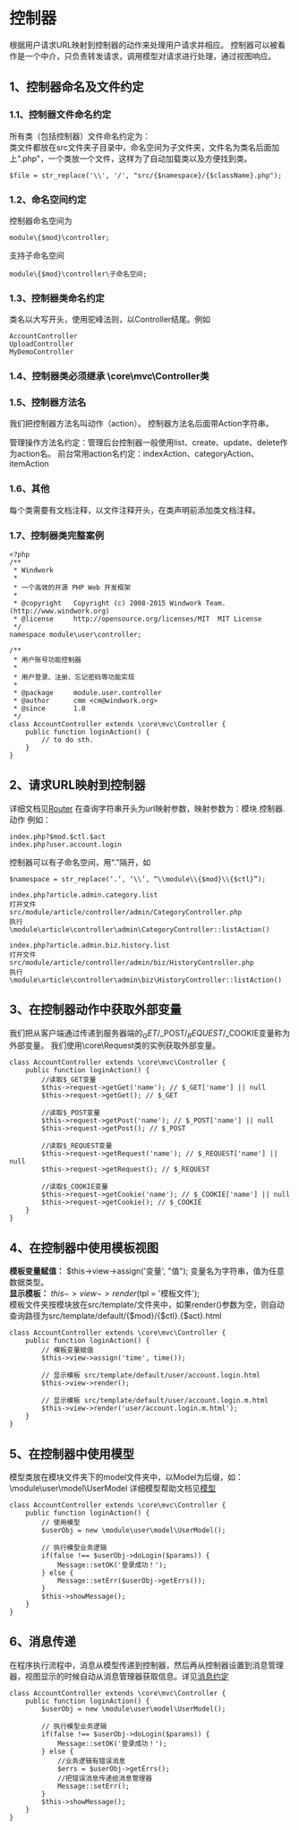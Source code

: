 控制器
===========
根据用户请求URL映射到控制器的动作来处理用户请求并相应。
控制器可以被看作是一个中介，只负责转发请求，调用模型对请求进行处理，通过视图响应。

1、控制器命名及文件约定
-----------------------
### 1.1、控制器文件命名约定
所有类（包括控制器）文件命名约定为：   
类文件都放在src文件夹子目录中，命名空间为子文件夹，文件名为类名后面加上".php"，一个类放一个文件，这样为了自动加载类以及方便找到类。
```
$file = str_replace('\\', '/', "src/{$namespace}/{$className}.php");
```

### 1.2、命名空间约定
控制器命名空间为
```
module\{$mod}\controller;
```
支持子命名空间
```
module\{$mod}\controller\子命名空间;
```
### 1.3、控制器类命名约定
类名以大写开头，使用驼峰法则，以Controller结尾。例如
```
AccountController
UploadController
MyDemoController
```
### 1.4、控制器类必须继承 \core\mvc\Controller类

### 1.5、控制器方法名
我们把控制器方法名叫动作（action）。
控制器方法名后面带Action字符串。

管理操作方法名约定：管理后台控制器一般使用list、create、update、delete作为action名。
前台常用action名约定：indexAction、categoryAction、itemAction


### 1.6、其他
每个类需要有文档注释，以文件注释开头，在类声明前添加类文档注释。

### 1.7、控制器类完整案例
```
<?php
/**
 * Windwork
 * 
 * 一个高效的开源 PHP Web 开发框架
 * 
 * @copyright   Copyright (c) 2008-2015 Windwork Team. (http://www.windwork.org)
 * @license     http://opensource.org/licenses/MIT	MIT License
 */
namespace module\user\controller;

/**
 * 用户账号功能控制器
 * 
 * 用户登录、注册、忘记密码等功能实现
 * 
 * @package     module.user.controller
 * @author      cmm <cm@windwork.org>
 * @since       1.0
 */
class AccountController extends \core\mvc\Controller {
    public function loginAction() {
        // to do sth.
    }
}
```


2、请求URL映射到控制器
-----------------------
详细文档见[Router](router.html)
在查询字符串开头为url映射参数，映射参数为：模块.控制器.动作
例如：
```
index.php?$mod.$ctl.$act
index.php?user.account.login
```

控制器可以有子命名空间，用“.”隔开，如 
```
$namespace = str_replace(‘.’, ‘\\’, “\\module\\{$mod}\\{$ctl}”);

index.php?article.admin.category.list 
打开文件
src/module/article/controller/admin/CategoryController.php
执行
\module\article\controller\admin\CategoryController::listAction()

index.php?article.admin.biz.history.list 
打开文件
src/module/article/controller/admin/biz/HistoryController.php
执行
\module\article\controller\admin\biz\HistoryController::listAction()
```

3、在控制器动作中获取外部变量
-------------------------
我们把从客户端通过传递到服务器端的$_GET/$_POST/$_REQUEST/$_COOKIE变量称为外部变量。
我们使用\core\Request类的实例获取外部变量。
```
class AccountController extends \core\mvc\Controller {
    public function loginAction() {
        //读取$_GET变量
        $this->request->getGet('name'); // $_GET['name'] || null
        $this->request->getGet(); // $_GET

        //读取$_POST变量
        $this->request->getPost('name'); // $_POST['name'] || null
        $this->request->getPost(); // $_POST

        //读取$_REQUEST变量
        $this->request->getRequest('name'); // $_REQUEST['name'] || null
        $this->request->getRequest(); // $_REQUEST

        //读取$_COOKIE变量
        $this->request->getCookie('name'); // $_COOKIE['name'] || null
        $this->request->getCookie(); // $_COOKIE
    }
}
```

4、在控制器中使用模板视图
------------------
**模板变量赋值：** $this->view->assign('变量', "值"); 变量名为字符串，值为任意数据类型。   
**显示模板：** $this->view->render($tpl = '模板文件');  
模板文件夹按模块放在src/template/文件夹中，如果render()参数为空，则自动查询路径为src/template/default/{$mod}/{$ctl}.{$act}.html
```
class AccountController extends \core\mvc\Controller {
    public function loginAction() {
        // 模板变量赋值
        $this->view->assign('time', time());

        // 显示模板 src/template/default/user/account.login.html
        $this->view->render();

        // 显示模板 src/template/default/user/account.login.m.html
        $this->view->render('user/account.login.m.html');
    }
}
```

5、在控制器中使用模型
-----------------------
模型类放在模块文件夹下的model文件夹中，以Model为后缀，如：\module\user\model\UserModel
详细模型帮助文档见[模型](mvc_model.html)
```
class AccountController extends \core\mvc\Controller {
    public function loginAction() {
        // 使用模型
        $userObj = new \module\user\model\UserModel();

        // 执行模型业务逻辑
        if(false !== $userObj->doLogin($params)) {
            Message::setOK('登录成功！');
        } else {
            Message::setErr($userObj->getErrs());
        }
        $this->showMessage();
    }
}
```
6、消息传递
--------------------
在程序执行流程中，消息从模型传递到控制器，然后再从控制器设置到消息管理器，视图显示的时候自动从消息管理器获取信息。详见[消息约定](message.html)
```
class AccountController extends \core\mvc\Controller {
    public function loginAction() {
        $userObj = new \module\user\model\UserModel();

        // 执行模型业务逻辑
        if(false !== $userObj->doLogin($params)) {
            Message::setOK('登录成功！');
        } else {
            //业务逻辑有错误消息
            $errs = $userObj->getErrs();
            //把错误消息传递给消息管理器
            Message::setErr();
        }
        $this->showMessage();
    }
}
```
